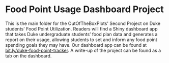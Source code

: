 # Food Point Usage Dashboard Project

This is the main folder for the OutOfTheBoxPlots' Second Project on Duke 
students' Food Point Utilization. Readers will find a Shiny dashboard app 
that takes Duke undergraduate students’ food plan data and generates a report on 
their usage, allowing students to set and inform any food point spending goals 
they may have. Our dashboard app can be found at [bit.ly/duke-food-point-tracker](http://mralph15.shinyapps.io/dashboard).
A write-up of the project can be found as a tab on the dashboard. 

